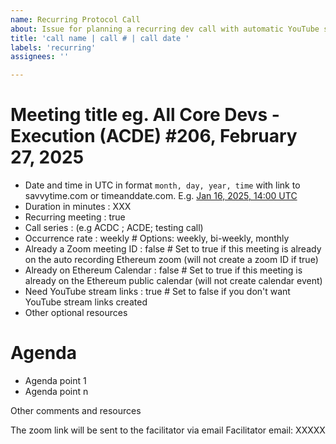 ```yaml
---
name: Recurring Protocol Call
about: Issue for planning a recurring dev call with automatic YouTube streams
title: 'call name | call # | call date '
labels: 'recurring'
assignees: ''

---
```


# Meeting title eg. All Core Devs - Execution (ACDE) #206, February 27, 2025

- Date and time in UTC in format `month, day, year, time` with link to savvytime.com or timeanddate.com. E.g. [Jan 16, 2025, 14:00 UTC](https://savvytime.com/converter/utc/jan-16-2025/2pm)
- Duration in minutes : XXX
- Recurring meeting : true
- Call series : (e.g ACDC ; ACDE; testing call)
- Occurrence rate : weekly # Options: weekly, bi-weekly, monthly
- Already a Zoom meeting ID : false # Set to true if this meeting is already on the auto recording Ethereum zoom (will not create a zoom ID if true)
- Already on Ethereum Calendar : false # Set to true if this meeting is already on the Ethereum public calendar (will not create calendar event)
- Need YouTube stream links : true # Set to false if you don't want YouTube stream links created
- Other optional resources 

# Agenda 

- Agenda point 1 
- Agenda point n 

Other comments and resources

The zoom link will be sent to the facilitator via email
Facilitator email: XXXXX 